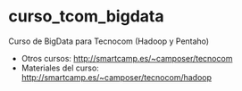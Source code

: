 curso_tcom_bigdata
==================

Curso de BigData para Tecnocom (Hadoop y Pentaho)
- Otros cursos: http://smartcamp.es/~camposer/tecnocom
- Materiales del curso: http://smartcamp.es/~camposer/tecnocom/hadoop
